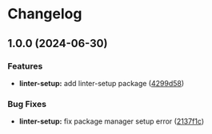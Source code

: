 # Changelog

## 1.0.0 (2024-06-30)


### Features

* **linter-setup:** add linter-setup package ([4299d58](https://github.com/c233jf/repo/commit/4299d58eee73bf80b8bedec25275840e2a0eaf75))


### Bug Fixes

* **linter-setup:** fix package manager setup error ([2137f1c](https://github.com/c233jf/repo/commit/2137f1c36002e4479af455c5254e5151fede2c78))
